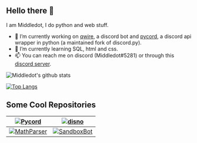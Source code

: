 ## Hello there 👋

I am Middledot, I do python and web stuff.

- 🔭 I’m currently working on [qwire](https://qwire.xyz), a discord bot and [pycord](https://github.com/Pycord-Development/pycord), a discord api wrapper in python (a maintained fork of discord.py).
- 🌱 I’m currently learning SQL, html and css.
- 📫 You can reach me on discord (Middledot#5281) or through this [discord server](https://discord.gg/ckuGNY4S33).

![Middledot's github stats](https://github-readme-stats.vercel.app/api?username=Middledot&show_icons=true&theme=merko&hide_border=True&count_private=true&include_all_commits=True)

[![Top Langs](https://github-readme-stats.vercel.app/api/top-langs/?username=Middledot&theme=merko&hide_border=True)](https://github.com/anuraghazra/github-readme-stats)

## Some Cool Repositories

| [![Pycord](https://github-readme-stats.vercel.app/api/pin/?username=Pycord-Development&repo=pycord&theme=merko&hide_border=True)](https://github.com/Pycord-Development/pycord) | [![disno](https://github-readme-stats.vercel.app/api/pin/?username=QwireDev&repo=disno&theme=merko&hide_border=True)](https://github.com/QwireDev/disno) |
| ------------------------------------------------------------------------------------------------------------------------------------------------------------------------------- | -------------------------------------------------------------------------------------------------------------------------------------------------------- |
| [![MathParser](https://github-readme-stats.vercel.app/api/pin/?username=Middledot&repo=MathParser&theme=merko&hide_border=True)](https://github.com/Middledot/MathParser)       | [![SandboxBot](https://github-readme-stats.vercel.app/api/pin/?username=Middledot&repo=Sandbox-Bot&theme=merko&hide_border=True)](https://github.com/Middledot/Sandbox-Bot) |
